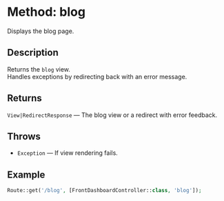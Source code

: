 
# Method: blog

Displays the blog page.

## Description
Returns the `blog` view.  
Handles exceptions by redirecting back with an error message.

## Returns
`View|RedirectResponse` — The blog view or a redirect with error feedback.

## Throws
- `Exception` — If view rendering fails.

## Example
```php
Route::get('/blog', [FrontDashboardController::class, 'blog']);
